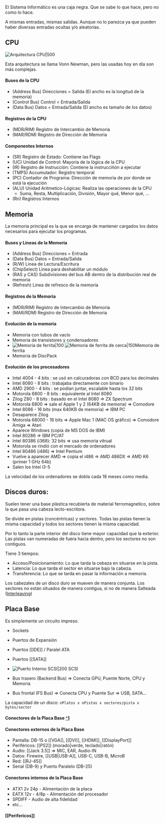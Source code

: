 El Sistema Informático es una caja negra. Que se sabe lo que hace, pero no como lo hace.

A mismas entradas, mismas salidas.
Aunque no lo parezca ya que pueden haber diversas entradas ocultas y/o aleatorias.

## CPU
![Arquitectura CPU|500](http://ignasibarri.com/blog/assets/vn.png)

Esta arquitectura se llama Vonn Newman, pero las usadas hoy en día son más complejas.

#### Buses de la CPU
- (Address Bus) Direcciones = Salida (El ancho es la longitud de la memoria)
- (Control Bus) Control = Entrada/Salida
- (Data Bus) Datos = Entrada/Salida (El ancho es tamaño de los datos)

#### Registros de la CPU
- (MDR/RIM) Registro de Intercambio de Memoria
- (MAR/RDM) Registro de Dirección de Memoria

#### Componentes Internos
- (SR) Registro de Estado: Contiene las Flags
- (UC) Unidad de Control: Mayoría de la lógica de la CPU
- (IR) Registro de Instrucción: Contiene la instrucciñón a ejecutar
- (TMPS) Accumulador: Registro temporal
- (PC) Contador de Programa: Dirección de memoria de por donde se está la ejecución
- (ALU) Unidad Aritmetico-Lógicas: Realiza las operaciones de la CPU
	- Suma, Resta, Multiplicación, División, Mayor qué, Menor qué, ...
- (Rn) Registros Internos


## Memoria
La memoria principal es la que se encarga de mantener cargados los datos necesarios para ejecutar los programas.

#### Buses y Lineas de la Memoria
- (Address Bus) Direcciones = Entrada
- (Data Bus) Datos = Entrada/Salida
- (R/W) Linea de Lectura/Escritura
- (ChipSelect) Linea para deshabilitar un módulo
- (RAS y CAS) Subdivisiones del bus AB dentro de la distribución real de memoria
- (Refresh) Linea de refresco de la memoria

#### Registros de la Memoria
- (MDR/RIM) Registro de Intercambio de Memoria
- (MAR/RDM) Registro de Dirección de Memoria

#### Evolución de la memoria
- Memoria con tubos de vacío
- Memoria de transistores y condensadores
-  ![Memoria de ferrita|100](https://images.fineartamerica.com/images-medium-large-5/magnetic-core-memory-of-univac-computer-pasieka.jpg) ![Memoria de ferrita de cerca|150](https://upload.wikimedia.org/wikipedia/commons/0/04/KL_Kernspeicher_Makro_1.jpg)Memoria de ferrita
- Memoria de DiscPack


#### Evolución de los procesadores
- Intel 4004 - 4 bits : se usó en calcuradoras con BCD para los decimales
- Intel 8080 - 8 bits : trabajaba directamente con binario
- AMD 2900 - 4 bits : se podían juntar, escalable hasta los 32 bits
- Motorola 6800 - 8 bits : equivalente al Intel 8080
- Zilog Z80 - 8 bits : basado en el Intel 8080 => ZX Spectrum
- Motorola 6800 => sale el Apple 1 y 2 (64KB de memoria) => Comodore
- Intel 8086 - 16 bits (max 640KB de memoria) => IBM PC
- Desaparece Zilog
- Motorola 68000 - 16 bits => Apple Mac 1 (MAC OS gráfico) => Comodore Amiga => Atari
- Aparece Windows (copia de MS DOS de IBM)
- Intel 80286 => IBM PC/AT
- Intel 80386 (i368): 32 bits => usa memoria vitrual
- Motorola se rindió con el mercado de ordenadores
- Intel 80486 (i486) => Intel Pentium
- Vuelve a aparecer AMD => copia el i486 => AMD 486DX => AMD K6 (primer 1 GHz 64b)
- Salen los Intel i3-5

La velocidad de los ordenadores se dobla cada 18 meses como media.

## Discos duros:
Suelen tener una base plástica recubierta de material ferromagnetico, sobre la que pasa una cabeza lecto-escritora.

Se divide en pistas (concéntricas) y sectores. Todas las pistas tienen la misma capacidad y todos los sectores tienen la misma capacidad.

Por lo tanto la parte interior del disco tiene mayor capacidad que la exterior. Las pistas van numeradas de fuera hacia dentro, pero los sectores no son contiguos.

Tiene 3 tiempos: 
- Acceso/Posicionamiento: Lo que tarda la cebaza en situarse en la pista.
- Latencia: Lo que tarda el sector en situarse bajo la cabeza.
- Transferencia: Lo que se tarda en pasar la información a memoria.

Los cabezales de un disco duro se mueven de manera conjunta.
Los sectores no están situados de manera contigua, si no de manera Salteada ([Interleaving](https://en.wikipedia.org/wiki/Interleaving_(disk_storage)))

## Placa Base
Es simplemente un circuito impreso. 
- Sockets
- Puertos de Expansión
- Puertos [[IDE]] / Paralel ATA
- Puertos [[SATA]]
- ![Puerto Interno SCSI|200](https://external-content.duckduckgo.com/iu/?u=https%3A%2F%2Fimages-na.ssl-images-amazon.com%2Fimages%2FI%2F41eLK6A5QeL.__AC_SX300_QL70_ML2_.jpg&f=1&nofb=1) SCSI

- Bus trasero (Backend Bus) => Conecta GPU, Puente Norte, CPU y Memoria
- Bus frontal (FS Bus) => Conecta CPU y Puente Sur => USB, SATA...

La capacidad de un disco: `nPlatos x nPistas x sectores/pista x bytes/sector`
#### Conectores de la Placa Base [^1](https://drive.google.com/file/d/1lu5eo2LPzbF4qecVMAe9WEcAP6GhlE1J/view) 
#### Conectores externos de la Placa Base
- Pantalla: DB-15 o [[VGA]], [[DVI]], [[HDMI]], [[DisplayPort]]
- Periféricos: [[PS2]] (morado|verde, teclado|ratón)
- Audio: [[Jack 3.5]] => MIC, EAR, Audio-IN
- Datos: Firewire, [[USB|USB-A]], USB-C, USB-B, MicroB
- Red: [[RJ-45]]
- Serial (DB-9) y Puerto Paralelo (DB-25)

#### Conectores internos de la Placa Base
- ATX1 2v 24p - Alimentación de la placa
- EATX 12v - 4/8p - Alimentación del procesador
- SPDIFF - Audio de alta fidelidad
- etc...

#### [[Perifericos]]
